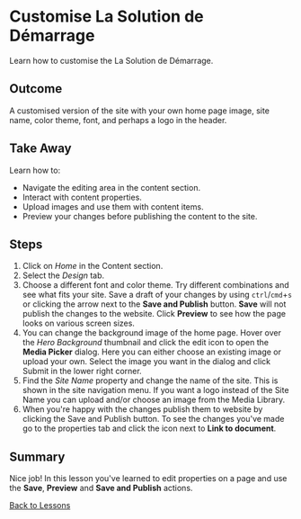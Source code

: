 # Customise La Solution de Démarrage
Learn how to customise the La Solution de Démarrage.

## Outcome
A customised version of the site with your own home page image, site name, color theme, font, and perhaps a logo in the header.

## Take Away
Learn how to:
* Navigate the editing area in the content section.
* Interact with content properties.
* Upload images and use them with content items.
* Preview your changes before publishing the content to the site.

## Steps
1. Click on *Home* in the Content section.
2. Select the *Design* tab.
3. Choose a different font and color theme. Try different combinations and see what fits your site. Save a draft of your changes by using `ctrl`/`cmd`+`s` or clicking the arrow next to the **Save and Publish** button. **Save** will not publish the changes to the website.  Click **Preview** to see how the page looks on various screen sizes.
4. You can change the background image of the home page. Hover over the *Hero Background* thumbnail and click the edit icon to open the **Media Picker** dialog. Here you can either choose an existing image or upload your own. Select the image you want in the dialog and click Submit in the lower right corner.
5. Find the *Site Name* property and change the name of the site. This is shown in the site navigation menu. If you want a logo instead of the Site Name you can upload and/or choose an image from the Media Library.
6. When you're happy with the changes publish them to website by clicking the Save and Publish button. To see the changes you've made go to the properties tab and click the icon next to **Link to document**.

## Summary
Nice job! In this lesson you've learned to edit properties on a page and use the **Save**, **Preview** and **Save and Publish** actions.

[Back to Lessons](../index.md)

